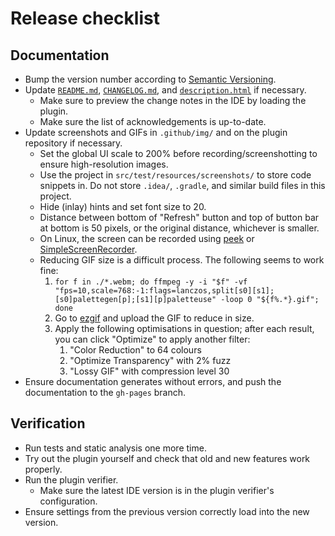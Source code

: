 # Release checklist
## Documentation
* Bump the version number according to [Semantic Versioning](https://semver.org/).
* Update [`README.md`](../README.md), [`CHANGELOG.md`](../CHANGELOG.md), and
  [`description.html`](../src/main/resources/META-INF/description.html) if necessary.
    * Make sure to preview the change notes in the IDE by loading the plugin.
    * Make sure the list of acknowledgements is up-to-date.
* Update screenshots and GIFs in `.github/img/` and on the plugin repository if necessary.
    * Set the global UI scale to 200% before recording/screenshotting to ensure high-resolution images.
    * Use the project in `src/test/resources/screenshots/` to store code snippets in.
      Do not store `.idea/`, `.gradle`, and similar build files in this project.
    * Hide (inlay) hints and set font size to 20.
    * Distance between bottom of "Refresh" button and top of button bar at bottom is 50 pixels, or the original
      distance, whichever is smaller.
    * On Linux, the screen can be recorded using [peek](https://github.com/phw/peek) or
      [SimpleScreenRecorder](https://www.maartenbaert.be/simplescreenrecorder/).
    * Reducing GIF size is a difficult process.
      The following seems to work fine:
      1. `for f in ./*.webm; do ffmpeg -y -i "$f" -vf "fps=10,scale=768:-1:flags=lanczos,split[s0][s1];[s0]palettegen[p];[s1][p]paletteuse" -loop 0 "${f%.*}.gif"; done`
      2. Go to [ezgif](https://ezgif.com/optimize) and upload the GIF to reduce in size.
      3. Apply the following optimisations in question; after each result, you can click "Optimize" to apply another filter:
         1. "Color Reduction" to 64 colours
         2. "Optimize Transparency" with 2% fuzz
         3. "Lossy GIF" with compression level 30
* Ensure documentation generates without errors, and push the documentation to the `gh-pages` branch.

## Verification
* Run tests and static analysis one more time.
* Try out the plugin yourself and check that old and new features work properly.
* Run the plugin verifier.
    * Make sure the latest IDE version is in the plugin verifier's configuration.
* Ensure settings from the previous version correctly load into the new version.
